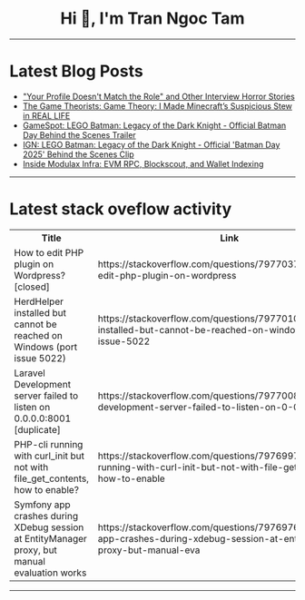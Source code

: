 <h1 align="center">Hi 👋, I'm Tran Ngoc Tam</h1>

---

# Latest Blog Posts 
<!-- BLOG-POST-LIST:START -->
- [&quot;Your Profile Doesn&#39;t Match the Role&quot; and Other Interview Horror Stories](https://dev.to/alvaromontoro/your-profile-doesnt-match-the-role-and-other-interview-horror-stories-3alh)
- [The Game Theorists: Game Theory: I Made Minecraft’s Suspicious Stew in REAL LIFE](https://dev.to/gg_news/the-game-theorists-game-theory-i-made-minecrafts-suspicious-stew-in-real-life-1im8)
- [GameSpot: LEGO Batman: Legacy of the Dark Knight - Official Batman Day Behind the Scenes Trailer](https://dev.to/gg_news/gamespot-lego-batman-legacy-of-the-dark-knight-official-batman-day-behind-the-scenes-trailer-4a44)
- [IGN: LEGO Batman: Legacy of the Dark Knight - Official &#39;Batman Day 2025&#39; Behind the Scenes Clip](https://dev.to/gg_news/ign-lego-batman-legacy-of-the-dark-knight-official-batman-day-2025-behind-the-scenes-clip-9o9)
- [Inside Modulax Infra: EVM RPC, Blockscout, and Wallet Indexing](https://dev.to/modulaxorg/inside-modulax-infra-evm-rpc-blockscout-and-wallet-indexing-475i)
<!-- BLOG-POST-LIST:END -->

---

# Latest stack oveflow activity
<table>
  <tr><th>Title</th><th>Link</th></tr>
  <!-- STACKOVERFLOW:START --><tr><td>How to edit PHP plugin on Wordpress? [closed]</td><td>https://stackoverflow.com/questions/79770378/how-to-edit-php-plugin-on-wordpress</td></tr><tr><td>HerdHelper installed but cannot be reached on Windows &lpar;port issue 5022&rpar;</td><td>https://stackoverflow.com/questions/79770100/herdhelper-installed-but-cannot-be-reached-on-windows-port-issue-5022</td></tr><tr><td>Laravel Development server failed to listen on 0.0.0.0:8001 [duplicate]</td><td>https://stackoverflow.com/questions/79770081/laravel-development-server-failed-to-listen-on-0-0-0-08001</td></tr><tr><td>PHP-cli running with curl_init but not with file_get_contents, how to enable?</td><td>https://stackoverflow.com/questions/79769978/php-cli-running-with-curl-init-but-not-with-file-get-contents-how-to-enable</td></tr><tr><td>Symfony app crashes during XDebug session at EntityManager proxy, but manual evaluation works</td><td>https://stackoverflow.com/questions/79769765/symfony-app-crashes-during-xdebug-session-at-entitymanager-proxy-but-manual-eva</td></tr><!-- STACKOVERFLOW:END -->
</table>

---


